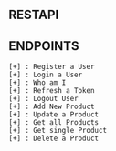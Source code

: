 ## RESTAPI 
## ENDPOINTS

    [+] : Register a User
    [+] : Login a User
    [+] : Who am I
    [+] : Refresh a Token
    [+] : Logout User
    [+] : Add New Product
    [+] : Update a Product
    [+] : Get all Products
    [+] : Get single Product
    [+] : Delete a Product